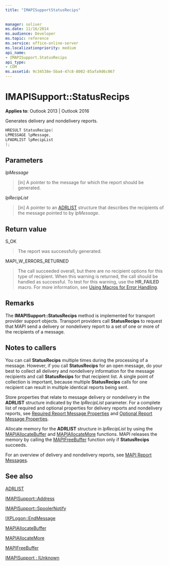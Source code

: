 ```yaml
---
title: "IMAPISupportStatusRecips"
 
 
manager: soliver
ms.date: 11/16/2014
ms.audience: Developer
ms.topic: reference
ms.service: office-online-server
ms.localizationpriority: medium
api_name:
- IMAPISupport.StatusRecips
api_type:
- COM
ms.assetid: 9c34538e-5ba4-47c8-8002-85afa9d6c067
---
```


# IMAPISupport::StatusRecips

  
  
**Applies to**: Outlook 2013 | Outlook 2016 
  
Generates delivery and nondelivery reports.
  
```cpp
HRESULT StatusRecips(
LPMESSAGE lpMessage,
LPADRLIST lpRecipList
);
```

## Parameters

 _lpMessage_
  
> [in] A pointer to the message for which the report should be generated.
    
 _lpRecipList_
  
> [in] A pointer to an [ADRLIST](adrlist.md) structure that describes the recipients of the message pointed to by  _lpMessage_.
    
## Return value

S_OK 
  
> The report was successfully generated.
    
MAPI_W_ERRORS_RETURNED 
  
> The call succeeded overall, but there are no recipient options for this type of recipient. When this warning is returned, the call should be handled as successful. To test for this warning, use the **HR_FAILED** macro. For more information, see [Using Macros for Error Handling](using-macros-for-error-handling.md).
    
## Remarks

The **IMAPISupport::StatusRecips** method is implemented for transport provider support objects. Transport providers call **StatusRecips** to request that MAPI send a delivery or nondelivery report to a set of one or more of the recipients of a message. 
  
## Notes to callers

You can call **StatusRecips** multiple times during the processing of a message. However, if you call **StatusRecips** for an open message, do your best to collect all delivery and nondelivery information for the message recipients and call **StatusRecips** for that recipient list. A single point of collection is important, because multiple **StatusRecips** calls for one recipient can result in multiple identical reports being sent. 
  
Store properties that relate to message delivery or nondelivery in the **ADRLIST** structure indicated by the  _lpRecipList_ parameter. For a complete list of required and optional properties for delivery reports and nondelivery reports, see [Required Report Message Properties](required-report-message-properties.md) and [Optional Report Message Properties](optional-report-message-properties.md). 
  
Allocate memory for the **ADRLIST** structure in  _lpRecipList_ by using the [MAPIAllocateBuffer](mapiallocatebuffer.md) and [MAPIAllocateMore](mapiallocatemore.md) functions. MAPI releases the memory by calling the [MAPIFreeBuffer](mapifreebuffer.md) function only if **StatusRecips** succeeds. 
  
For an overview of delivery and nondelivery reports, see [MAPI Report Messages](mapi-report-messages.md).
  
## See also



[ADRLIST](adrlist.md)
  
[IMAPISupport::Address](imapisupport-address.md)
  
[IMAPISupport::SpoolerNotify](imapisupport-spoolernotify.md)
  
[IXPLogon::EndMessage](ixplogon-endmessage.md)
  
[MAPIAllocateBuffer](mapiallocatebuffer.md)
  
[MAPIAllocateMore](mapiallocatemore.md)
  
[MAPIFreeBuffer](mapifreebuffer.md)
  
[IMAPISupport : IUnknown](imapisupportiunknown.md)

